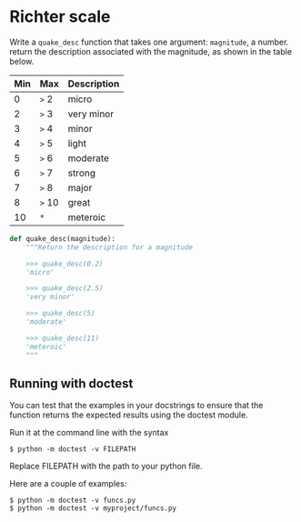 Richter scale
=============

Write a `quake_desc` function that takes one argument: `magnitude`, a number.
return the description associated with the magnitude, as shown in the table
below.

| Min       | Max  | Description           |
|-----------|------|-----------------------|
| 0         | `>` 2  | micro               |
| 2         | `>` 3  | very minor          |
| 3         | `>` 4  | minor               |
| 4         | `>` 5  | light               |
| 5         | `>` 6  | moderate            |
| 6         | `>` 7  | strong              |
| 7         | `>` 8  | major               |
| 8         | `>` 10 | great               |
| 10        | `*`    | meteroic            |


```python
def quake_desc(magnitude):
    """Return the description for a magnitude

    >>> quake_desc(0.2)
    'micro'

    >>> quake_desc(2.5)
    'very minor'

    >>> quake_desc(5)
    'moderate'

    >>> quake_desc(11)
    'meteroic'
    """
```

Running with doctest
--------------------

You can test that the examples in your docstrings to ensure that the function
returns the expected results using the doctest module.

Run it at the command line with the syntax

```console
$ python -m doctest -v FILEPATH
```

Replace FILEPATH with the path to your python file.

Here are a couple of examples:

```console
$ python -m doctest -v funcs.py
$ python -m doctest -v myproject/funcs.py
```



